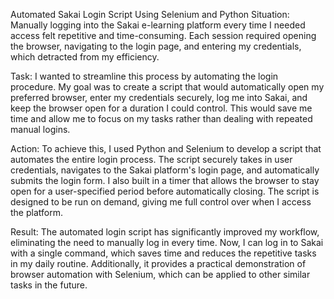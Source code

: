 Automated Sakai Login Script Using Selenium and Python
Situation:
Manually logging into the Sakai e-learning platform every time I needed access felt repetitive and time-consuming. Each session required opening the browser, navigating to the login page, and entering my credentials, which detracted from my efficiency.

Task:
I wanted to streamline this process by automating the login procedure. My goal was to create a script that would automatically open my preferred browser, enter my credentials securely, log me into Sakai, and keep the browser open for a duration I could control. This would save me time and allow me to focus on my tasks rather than dealing with repeated manual logins.

Action:
To achieve this, I used Python and Selenium to develop a script that automates the entire login process. The script securely takes in user credentials, navigates to the Sakai platform's login page, and automatically submits the login form. I also built in a timer that allows the browser to stay open for a user-specified period before automatically closing. The script is designed to be run on demand, giving me full control over when I access the platform.

Result:
The automated login script has significantly improved my workflow, eliminating the need to manually log in every time. Now, I can log in to Sakai with a single command, which saves time and reduces the repetitive tasks in my daily routine. Additionally, it provides a practical demonstration of browser automation with Selenium, which can be applied to other similar tasks in the future.

